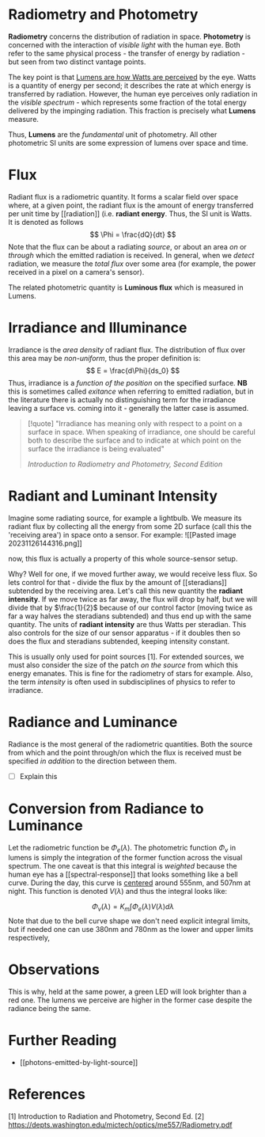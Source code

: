 # Radiometry and Photometry
**Radiometry** concerns the distribution of radiation in space. **Photometry** is concerned with the interaction of *visible light* with the human eye. Both refer to the same physical process - the transfer of energy by radiation - but seen from two distinct vantage points.

The key point is that [Lumens are how Watts are perceived](https://www.strollswithmydog.com/converting-radiometric-to-photometric-units/) by the eye. Watts is a quantity of energy per second; it describes the rate at which energy is transferred by radiation. However, the human eye perceives only radiation in the *visible spectrum* - which represents some fraction of the total energy delivered by the impinging radiation. This fraction is precisely what **Lumens** measure.

Thus, **Lumens** are the *fundamental* unit of photometry. All other photometric SI units are some expression of lumens over space and time.

# Flux
Radiant flux is a radiometric quantity. It forms a scalar field over space where, at a given point, the radiant flux is the amount of energy transferred per unit time by [[radiation]] (i.e. **radiant energy**. Thus, the SI unit is Watts. It is denoted as follows
$$
	\Phi = \frac{dQ}{dt}
$$
Note that the flux can be about a radiating *source*, or about an area *on* or *through* which the emitted radiation is received. In general, when we *detect* radiation, we measure the *total flux* over some area (for example, the power received in a pixel on a camera's sensor).


The related photometric quantity is **Luminous flux** which is measured in Lumens.

# Irradiance and Illuminance
Irradiance is the *area density* of radiant flux. The distribution of flux over this area may be *non-uniform*, thus the proper definition is:
$$
E = \frac{d\Phi}{ds_0}
$$
Thus, irradiance is a *function of the position* on the specified surface. **NB** this is sometimes called *exitance* when referring to emitted radiation, but in the literature there is actually no distinguishing term for the irradiance leaving a surface vs. coming into it - generally the latter case is assumed.

> [!quote]
> "Irradiance has meaning only with respect to a point on a surface in space. When speaking of irradiance, one should be careful both to describe the surface and to indicate at which point on the surface the irradiance is being evaluated"
> 
> *Introduction to Radiometry and Photometry, Second Edition*
# Radiant and Luminant Intensity
Imagine some radiating source, for example a lightbulb. We measure its radiant flux by collecting all the energy from some 2D surface (call this the 'receiving area') in space onto a sensor. For example:
![[Pasted image 20231126144316.png]]

now, this flux is actually a property of this whole source-sensor setup.

Why? Well for one, if we moved further away, we would receive less flux. So lets control for that - divide the flux by the amount of [[steradians]] subtended by the receiving area. Let's call this new quantity the **radiant intensity**. If we move twice as far away, the flux will drop by half, but we will divide that by $\frac{1}{2}$ because of our control factor (moving twice as far a way halves the steradians subtended) and thus end up with the same quantity. The units of **radiant intensity** are thus Watts per steradian. This also controls for the size of our sensor apparatus - if it doubles then so does the flux and steradians subtended, keeping intensity constant.

This is usually only used for point sources [1]. For extended sources, we must also consider the size of the patch *on the source* from which this energy emanates. This is fine for the radiometry of stars for example. Also, the term *intensity* is often used in subdisciplines of physics to refer to irradiance.

# Radiance and Luminance
Radiance is the most general of the radiometric quantities. Both the source from which and the point through/on which the flux is received must be specified *in addition* to the direction between them.
- [ ] Explain this

# Conversion from Radiance to Luminance
Let the radiometric function be $\Phi_e(\lambda)$. The photometric function $\Phi_v$ in lumens is simply the integration of the former function across the visual spectrum. The one caveat is that this integral is *weighted* because the human eye has a [[spectral-response]] that looks something like a bell curve. During the day, this curve is [centered](https://www.wikiwand.com/en/Spectral_sensitivity) around 555nm, and 507nm at night. This function is denoted $V(\lambda)$ and thus the integral looks like:

$$
\Phi_v(\lambda) = K_m \int\Phi_{e}(\lambda)V(\lambda)d\lambda
$$
Note that due to the bell curve shape we don't need explicit integral limits, but if needed one can use 380nm and 780nm as the lower and upper limits respectively,


# Observations
This is why, held at the same power, a green LED will look brighter than a red one. The lumens we perceive are higher in the former case despite the radiance being the same.

# Further Reading
- [[photons-emitted-by-light-source]]
# References
[1] Introduction to Radiation and Photometry, Second Ed.
[2] https://depts.washington.edu/mictech/optics/me557/Radiometry.pdf
